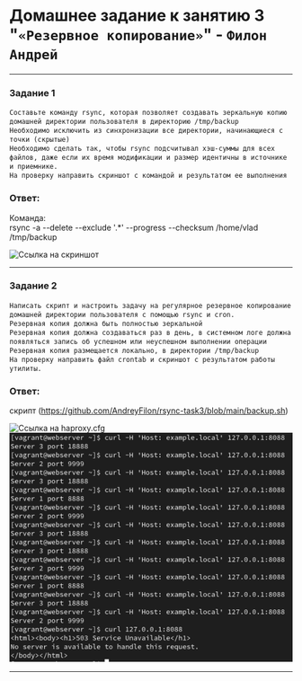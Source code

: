 # Домашнее задание к занятию 3 "`«Резервное копирование»`" - `Филон Андрей`

---

### Задание 1
    
    Составьте команду rsync, которая позволяет создавать зеркальную копию домашней директории пользователя в директорию /tmp/backup
    Необходимо исключить из синхронизации все директории, начинающиеся с точки (скрытые)
    Необходимо сделать так, чтобы rsync подсчитывал хэш-суммы для всех файлов, даже если их время модификации и размер идентичны в источнике и приемнике.
    На проверку направить скриншот с командой и результатом ее выполнения

### Ответ:  

Команда:  
rsync -a --delete --exclude '.*' --progress --checksum /home/vlad /tmp/backup

![Ссылка на скриншот](https://github.com/AndreyFilon/rsync-task3/blob/main/2.jpg)

---

### Задание 2
   
    Написать скрипт и настроить задачу на регулярное резервное копирование домашней директории пользователя с помощью rsync и cron.
    Резервная копия должна быть полностью зеркальной
    Резервная копия должна создаваться раз в день, в системном логе должна появляться запись об успешном или неуспешном выполнении операции
    Резервная копия размещается локально, в директории /tmp/backup
    На проверку направить файл crontab и скриншот с результатом работы утилиты.

### Ответ:

скрипт (https://github.com/AndreyFilon/rsync-task3/blob/main/backup.sh)

![Ссылка на haproxy.cfg](https://github.com/AndreyFilon/nginx-haproxy/blob/main/2.2%20haproxy-task2.cfg)
![Ссылка на скриншот](https://github.com/AndreyFilon/nginx-haproxy/blob/main/2.1.png)

---

